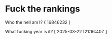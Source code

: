 # Fuck the rankings

Who the hell am I?
{ 16846232 }

What fucking year is it?
[ 2025-03-22T21:16:40Z ]
